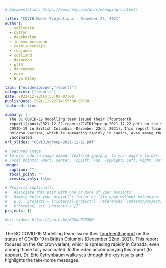 ```yaml
---
# Documentation: https://wowchemy.com/docs/managing-content/

title: "COVID Model Projections - December 22, 2021"
authors:
  - sallyotto
  - cytryn
  - deankarlen
  - jensvonbergmann
  - carolinecolijn
  - robjames
  - colliand
  - dajmcdon
  - pft3
  - dancoombs
  - eare
  - Bryn Wiley

tags: ["epidemiology","reports"]
categories: ["reports"]
date: 2021-12-22T14:55:00-07:00
publishDate: 2021-12-22T14:55:00-07:00
featured: true

summary: |
  The BC COVID-19 Modelling team issued their [fourteenth
  report](/post/2021-12-22-report/COVID19group-2021-12-22.pdf) on the status of
  COVID-19 in British Columbia (December 22nd, 2021). This report focuses on the
  Omicron variant, which is spreading rapidly in Canada, even among those fully
  vaccinated.
url_slides: "COVID19group-2021-12-22.pdf"

# Featured image
# To use, add an image named `featured.jpg/png` to your page's folder.
# Focal points: Smart, Center, TopLeft, Top, TopRight, Left, Right, BottomLeft, Bottom, BottomRight.
image:
  caption: ""
  focal_point: ""
  preview_only: false

# Projects (optional).
#   Associate this post with one or more of your projects.
#   Simply enter your project's folder or file name without extension.
#   E.g. `projects = ["internal-project"]` references `content/project/deep-learning/index.md`.
#   Otherwise, set `projects = []`.
projects: []

#url_video: https://youtu.be/KGkweE9NQQM
---
```

The BC COVID-19 Modelling team issued their [fourteenth
report](COVID19group-2021-12-22.pdf) on the status of COVID-19 in British
Columbia (December 22nd, 2021). This report focuses on the Omicron variant,
which is spreading rapidly in Canada, even among those fully vaccinated. In the
video accompanying this report (to appear), [Dr. Eric
Cytrynbaum](/authors/cytryn/) walks you through the key results and highlights
the take-home messages.

